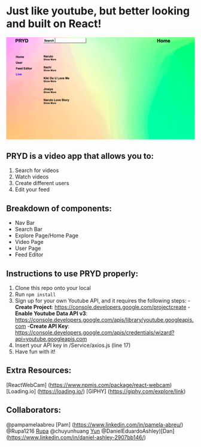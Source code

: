 # Just like youtube, but better looking and built on React!
![Image](src/components/assets/homepage.png)

## PRYD is a video app that allows you to:
1. Search for videos
2. Watch videos 
3. Create different users
4. Edit your feed
 
## Breakdown of components:
* Nav Bar
* Search Bar
* Explore Page/Home Page
* Video Page
* User Page
* Feed Editor

## Instructions to use PRYD properly:
1. Clone this repo onto your local 
2. Run `npm install` 
3. Sign up for your own Youtube API, and it requires the following steps:
     -**Create Project**: https://console.developers.google.com/projectcreate
      -**Enable Youtube Data API v3**: https://console.developers.google.com/apis/library/youtube.googleapis.com
        -**Create API Key**: https://console.developers.google.com/apis/credentials/wizard?api=youtube.googleapis.com 
4. Insert your API key in /Service/axios.js (line 17)
5. Have fun with it!

## Extra Resources:
[ReactWebCam] (https://www.npmjs.com/package/react-webcam)
[Loading.io] (https://loading.io/)
[GIPHY] (https://giphy.com/explore/link)

## Collaborators:
@pampamelaabreu [Pam] (https://www.linkedin.com/in/pamela-abreu/)
@Rupa1216 [Rupa](https://www.linkedin.com/in/sdatta87/)
@chuyunhuang [Yun](https://www.linkedin.com/in/chuyun-yun-huang/)
@DanielEduardoAshley)[Dan] (https://www.linkedin.com/in/daniel-ashley-2907bb146/)
